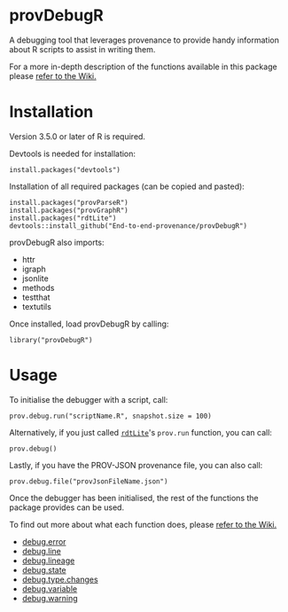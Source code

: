 # provDebugR

A debugging tool that leverages provenance to provide handy information 
about R scripts to assist in writing them.

For a more in-depth description of the functions available in this package 
please [refer to the Wiki.](https://github.com/ProvTools/provDebugR/wiki)

# Installation

Version 3.5.0 or later of R is required.

Devtools is needed for installation:
```{r}
install.packages("devtools")
```
Installation of all required packages (can be copied and pasted):
```{r}
install.packages("provParseR")
install.packages("provGraphR")
install.packages("rdtLite")
devtools::install_github("End-to-end-provenance/provDebugR")
```
provDebugR also imports:
* httr
* igraph 
* jsonlite
* methods
* testthat
* textutils

Once installed, load provDebugR by calling:
```{r}
library("provDebugR")
```

# Usage

To initialise the debugger with a script, call:
```{r}
prov.debug.run("scriptName.R", snapshot.size = 100)
```
Alternatively, if you just called [`rdtLite`](https://CRAN.R-project.org/package=rdtLite)'s
`prov.run` function, you can call:
```{r}
prov.debug()
```
Lastly, if you have the PROV-JSON provenance file, you can also call:
```{r}
prov.debug.file("provJsonFileName.json")
```

Once the debugger has been initialised, the rest of the functions the package
provides can be used.

To find out more about what each function does, please 
[refer to the Wiki.](https://github.com/ProvTools/provDebugR/wiki)
* [debug.error](https://github.com/End-to-end-provenance/provDebugR/wiki/debug.error)
* [debug.line](https://github.com/End-to-end-provenance/provDebugR/wiki/debug.line)
* [debug.lineage](https://github.com/End-to-end-provenance/provDebugR/wiki/debug.lineage)
* [debug.state](https://github.com/End-to-end-provenance/provDebugR/wiki/debug.state)
* [debug.type.changes](https://github.com/End-to-end-provenance/provDebugR/wiki/debug.type.changes)
* [debug.variable](https://github.com/End-to-end-provenance/provDebugR/wiki/debug.variable)
* [debug.warning](https://github.com/End-to-end-provenance/provDebugR/wiki/debug.warning)
